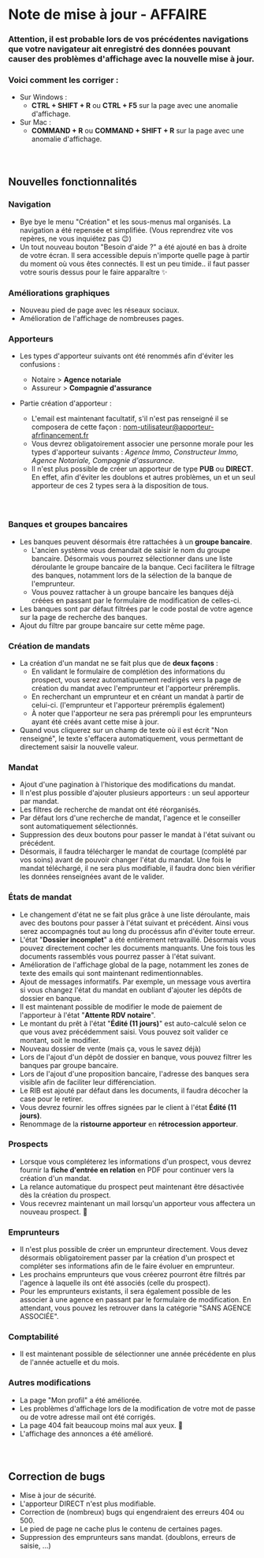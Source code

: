 # Note de mise à jour - AFFAIRE
### Attention, il est probable lors de vos précédentes navigations que votre navigateur ait enregistré des données pouvant causer des problèmes d'affichage avec la nouvelle mise à jour.
### Voici comment les corriger : 
- Sur Windows : 
  - **CTRL + SHIFT + R** ou **CTRL + F5** sur la page avec une anomalie d'affichage. 
- Sur Mac : 
  - **COMMAND + R** ou **COMMAND + SHIFT + R** sur la page avec une anomalie d'affichage.
##### &nbsp;

## Nouvelles fonctionnalités 

### **Navigation** 
- Bye bye le menu "Création" et les sous-menus mal organisés. La navigation a été repensée et simplifiée. (Vous reprendrez vite vos repères, ne vous inquiétez pas 😉)
- Un tout nouveau bouton "Besoin d'aide ?" a été ajouté en bas à droite de votre écran. Il sera accessible depuis n'importe quelle page à partir du moment où vous êtes connectés. Il est un peu timide.. il faut passer votre souris dessus pour le faire apparaître ✨


### **Améliorations graphiques** 
- Nouveau pied de page avec les réseaux sociaux. 
- Amélioration de l'affichage de nombreuses pages. 

###  **Apporteurs**
- Les types d'apporteur suivants ont été renommés afin d'éviter les confusions : 
  - Notaire > **Agence notariale**
  - Assureur > **Compagnie d'assurance** 

- Partie création d'apporteur : 
  - L'email est maintenant facultatif, s'il n'est pas renseigné il se composera de cette façon :  nom-utilisateur@apporteur-afrfinancement.fr
  - Vous devrez obligatoirement associer une personne morale pour les types d'apporteur suivants : *Agence Immo, Constructeur Immo, Agence Notariale, Compagnie d'assurance*. 
  - Il n'est plus possible de créer un apporteur de type **PUB** ou **DIRECT**. En effet, afin d'éviter les doublons et autres problèmes, un et un seul apporteur de ces 2 types sera à la disposition de tous. 

##### &nbsp;
### **Banques et groupes bancaires**
- Les banques peuvent désormais être rattachées à un **groupe bancaire**. 
  - L'ancien système vous demandait de saisir le nom du groupe bancaire. Désormais vous pourrez sélectionner dans une liste déroulante le groupe bancaire de la banque. Ceci facilitera le filtrage des banques, notamment lors de la sélection de la banque de l'emprunteur. 
  - Vous pouvez rattacher à un groupe bancaire les banques déjà créées en passant par le formulaire de modification de celles-ci. 
- Les banques sont par défaut filtrées par le code postal de votre agence sur la page de recherche des banques. 
- Ajout du filtre par groupe bancaire sur cette même page. 


### **Création de mandats**
- La création d'un mandat ne se fait plus que de **deux façons** : 
  - En validant le formulaire de complétion des informations du prospect, vous serez automatiquement redirigés vers la page de création du mandat avec l'emprunteur et l'apporteur préremplis.
  - En recherchant un emprunteur et en créant un mandat à partir de celui-ci. (l'emprunteur et l'apporteur préremplis également)
  - À noter que l'apporteur ne sera pas prérempli pour les emprunteurs ayant été créés avant cette mise à jour. 
- Quand vous cliquerez sur un champ de texte où il est écrit "Non renseigné", le texte s'effacera automatiquement, vous permettant de directement saisir la nouvelle valeur. 

### **Mandat**
- Ajout d'une pagination à l'historique des modifications du mandat.
- Il n'est plus possible d'ajouter plusieurs apporteurs : un seul apporteur par mandat. 
- Les filtres de recherche de mandat ont été réorganisés.
- Par défaut lors d'une recherche de mandat, l'agence et le conseiller sont automatiquement sélectionnés. 
- Suppression des deux boutons pour passer le mandat à l'état suivant ou précédent. 
- Désormais, il faudra télécharger le mandat de courtage (complété par vos soins) avant de pouvoir changer l'état du mandat. Une fois le mandat téléchargé, il ne sera plus modifiable, il faudra donc bien vérifier les données renseignées avant de le valider.

### **États de mandat**
- Le changement d'état ne se fait plus grâce à une liste déroulante, mais avec des boutons pour passer à l'état suivant et précédent. Ainsi vous serez accompagnés tout au long du procéssus afin d'éviter toute erreur. 
- L'état "**Dossier incomplet**" a été entièrement retravaillé. Désormais vous pouvez directement cocher les documents manquants. Une fois tous les documents rassemblés vous pourrez passer à l'état suivant.  
- Amélioration de l'affichage global de la page, notamment les zones de texte des emails qui sont maintenant redimentionnables.
- Ajout de messages informatifs. Par exemple, un message vous avertira si vous changez l'état du mandat en oubliant d'ajouter les dépôts de dossier en banque.
- Il est maintenant possible de modifier le mode de paiement de l'apporteur à l'état "**Attente RDV notaire**".
- Le montant du prêt à l'état "**Édité (11 jours)**" est auto-calculé selon ce que vous avez précédemment saisi. Vous pouvez soit valider ce montant, soit le modifier. 
- Nouveau dossier de vente (mais ça, vous le savez déjà)
- Lors de l'ajout d'un dépôt de dossier en banque, vous pouvez filtrer les banques par groupe bancaire. 
- Lors de l'ajout d'une proposition bancaire, l'adresse des banques sera visible afin de faciliter leur différenciation. 
- Le RIB est ajouté par défaut dans les documents, il faudra décocher la case pour le retirer.
- Vous devrez fournir les offres signées par le client à l'état **Édité (11 jours)**.
- Renommage de la **ristourne apporteur** en **rétrocession apporteur**.

### **Prospects**
- Lorsque vous compléterez les informations d'un prospect, vous devrez fournir la **fiche d'entrée en relation** en PDF pour continuer vers la création d'un mandat.
- La relance automatique du prospect peut maintenant être désactivée dès la création du prospect. 
- Vous recevrez maintenant un mail lorsqu'un apporteur vous affectera un nouveau prospect. 📧

### **Emprunteurs**
- Il n'est plus possible de créer un emprunteur directement. Vous devez désormais obligatoirement passer par la création d'un prospect et compléter ses informations afin de le faire évoluer en emprunteur. 
- Les prochains emprunteurs que vous créerez pourront être filtrés par l'agence à laquelle ils ont été associés (celle du prospect). 
- Pour les emprunteurs existants, il sera également possible de les associer à une agence en passant par le formulaire de modification. En attendant, vous pouvez les retrouver dans la catégorie "SANS AGENCE ASSOCIÉE".
 

###  **Comptabilité**
- Il est maintenant possible de sélectionner une année précédente en plus de l'année actuelle et du mois. 

### **Autres modifications**
- La page "Mon profil" a été améliorée.
- Les problèmes d'affichage lors de la modification de votre mot de passe ou de votre adresse mail ont été corrigés. 
- La page 404 fait beaucoup moins mal aux yeux. 👀
- L'affichage des annonces a été amélioré.

##### &nbsp;
## Correction de bugs 
  - Mise à jour de sécurité.
  - L'apporteur DIRECT n'est plus modifiable. 
  - Correction de (nombreux) bugs qui engendraient des erreurs 404 ou 500. 
  - Le pied de page ne cache plus le contenu de certaines pages. 
  - Suppression des emprunteurs sans mandat. (doublons, erreurs de saisie, ...)
